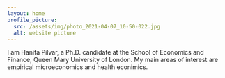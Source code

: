 ```yaml
---
layout: home
profile_picture:
  src: /assets/img/photo_2021-04-07_10-50-022.jpg
  alt: website picture
---
```


<p>
  I am Hanifa Pilvar, a Ph.D. candidate at the School of Economics and Finance, Queen Mary University of London. My main areas of interest are empirical microeconomics and health econimics.
</p>


